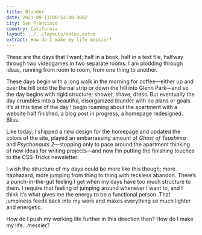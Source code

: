 ```yaml
---
title: Blunder
date: 2021-09-13T00:53:08.308Z
city: San Francisco
country: California
layout: ../../layouts/notes.astro
extract: How do I make my life messier?
---
```

These are the days that I want; half in a book, half in a text file, halfway through two videogames in two separate rooms. I am plodding through ideas, running from room to room, from one thing to another. 

These days begin with a long walk in the morning for coffee—either up and over the hill onto the Bernal strip or down the hill into Glenn Park—and so the day begins with rigid structure; shower, shave, dress. But eventually the day crumbles into a beautiful, disorganized blunder with no plans or goals. It’s at this time of the day I begin roaming about the apartment with a website half finished, a blog post in progress, a homepage redesigned. Bliss. 

Like today; I shipped a new design for the homepage and updated the colors of the site, played an embarrassing amount of _Ghost of Tsushima_ and _Psychonauts 2_—stopping only to pace around the apartment thinking of new ideas for writing projects—and now I’m putting the finishing touches to the CSS-Tricks newsletter. 

I wish the structure of my days could be more like this though; more haphazard, more jumping from thing to thing with reckless abandon. There’s a punch-in-the-gut feeling I get when my days have too much structure to them. I require that feeling of jumping around whenever I want to, and I think it’s what gives me the energy to be a functional person. That jumpiness feeds back into my work and makes everything so much lighter and energetic.

How do I push my working life further in this direction then? How do I make my life...messier?